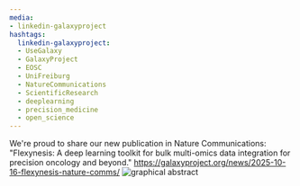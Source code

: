 ```yaml
---
media:
- linkedin-galaxyproject
hashtags:
  linkedin-galaxyproject:
  - UseGalaxy
  - GalaxyProject
  - EOSC
  - UniFreiburg
  - NatureCommunications
  - ScientificResearch
  - deeplearning
  - precision_medicine
  - open_science
---
```

We're proud to share our new publication in Nature Communications: "Flexynesis: A deep learning toolkit for bulk multi-omics data integration for precision oncology and beyond."
https://galaxyproject.org/news/2025-10-16-flexynesis-nature-comms/
![graphical abstract](https://galaxyproject.org/assets/static/graphical_abstract.2b6d00f.33eaa9b5da4fb56fce6bb24177f79523.png)